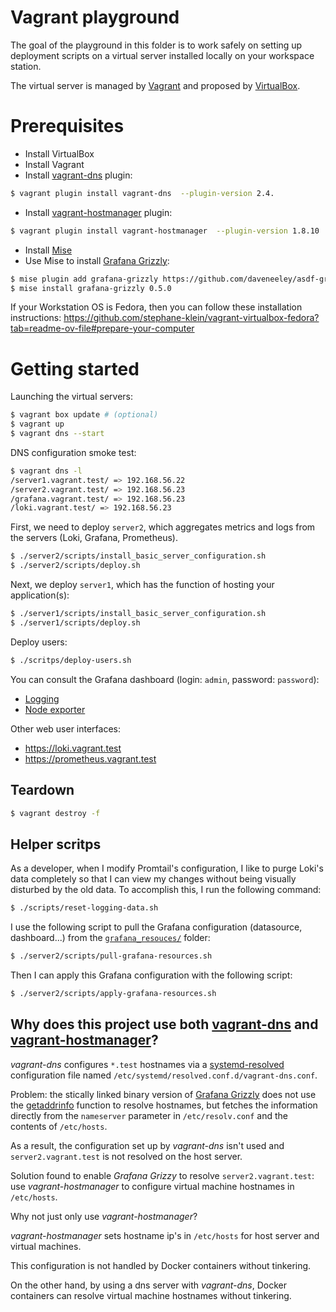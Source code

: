 # Vagrant playground

The goal of the playground in this folder is to work safely on setting up deployment scripts
on a virtual server installed locally on your workspace station.

The virtual server is managed by [Vagrant](https://github.com/hashicorp/vagrant/) and proposed by [VirtualBox](https://en.wikipedia.org/wiki/VirtualBox).

# Prerequisites

- Install VirtualBox
- Install Vagrant
- Install [vagrant-dns](https://github.com/BerlinVagrant/vagrant-dns) plugin:

```sh
$ vagrant plugin install vagrant-dns  --plugin-version 2.4.
```

- Install [vagrant-hostmanager](https://github.com/devopsgroup-io/vagrant-hostmanager) plugin:

```sh
$ vagrant plugin install vagrant-hostmanager  --plugin-version 1.8.10
```

- Install [Mise](https://mise.jdx.dev/)
- Use Mise to install [Grafana Grizzly](https://github.com/daveneeley/asdf-grafana-grizzly):

```sh
$ mise plugin add grafana-grizzly https://github.com/daveneeley/asdf-grafana-grizzly.git
$ mise install grafana-grizzly 0.5.0
```

If your Workstation OS is Fedora, then you can follow these installation instructions: https://github.com/stephane-klein/vagrant-virtualbox-fedora?tab=readme-ov-file#prepare-your-computer


# Getting started

Launching the virtual servers:

```sh
$ vagrant box update # (optional)
$ vagrant up
$ vagrant dns --start
``` 

DNS configuration smoke test:

```sh
$ vagrant dns -l
/server1.vagrant.test/ => 192.168.56.22
/server2.vagrant.test/ => 192.168.56.23
/grafana.vagrant.test/ => 192.168.56.23
/loki.vagrant.test/ => 192.168.56.23
```

First, we need to deploy `server2`, which aggregates metrics and logs from the servers (Loki, Grafana, Prometheus).

```sh
$ ./server2/scripts/install_basic_server_configuration.sh
$ ./server2/scripts/deploy.sh
```

Next, we deploy `server1`, which has the function of hosting your application(s):

```sh
$ ./server1/scripts/install_basic_server_configuration.sh
$ ./server1/scripts/deploy.sh
```

Deploy users:

```sh
$ ./scritps/deploy-users.sh
```

You can consult the Grafana dashboard (login: `admin`, password: `password`):

- [Logging](https://grafana.vagrant.test/d/ce19yxmtnfx1cd/logging)
- [Node exporter](https://grafana.vagrant.test/d/node-exporter-full/node-exporter-full)

Other web user interfaces:

- https://loki.vagrant.test
- https://prometheus.vagrant.test

## Teardown

```sh
$ vagrant destroy -f
```

## Helper scritps

As a developer, when I modify Promtail's configuration, I like to purge Loki's data completely so that I can view my
changes without being visually disturbed by the old data. To accomplish this, I run the following command:

```sh
$ ./scripts/reset-logging-data.sh
```

I use the following script to pull the Grafana configuration (datasource, dashboard...) from the [`grafana_resouces/`](grafana_resouces/) folder:

```sh
$ ./server2/scripts/pull-grafana-resources.sh
```

Then I can apply this Grafana configuration with the following script:

```sh
$ ./server2/scripts/apply-grafana-resources.sh
```

## Why does this project use both [vagrant-dns](https://github.com/BerlinVagrant/vagrant-dns) and [vagrant-hostmanager](https://github.com/devopsgroup-io/vagrant-hostmanager)?

*vagrant-dns* configures `*.test` hostnames via a [systemd-resolved](https://man.archlinux.org/man/systemd-resolved.service.8.en) configuration file named `/etc/systemd/resolved.conf.d/vagrant-dns.conf`.

Problem: the stically linked binary version of [Grafana Grizzly](https://github.com/daveneeley/asdf-grafana-grizzly) does
not use the [getaddrinfo](https://man.archlinux.org/man/getaddrinfo.3.en) function to resolve hostnames, but fetches
the information directly from the `nameserver` parameter in `/etc/resolv.conf` and the contents of `/etc/hosts`.

As a result, the configuration set up by *vagrant-dns* isn't used and `server2.vagrant.test` is not resolved on the host server.

Solution found to enable *Grafana Grizzy* to resolve `server2.vagrant.test`: use *vagrant-hostmanager* to configure virtual machine hostnames in `/etc/hosts`.

Why not just only use *vagrant-hostmanager*?

*vagrant-hostmanager* sets hostname ip's in `/etc/hosts` for host server and virtual machines.

This configuration is not handled by Docker containers without tinkering.

On the other hand, by using a dns server with *vagrant-dns*, Docker containers can resolve virtual machine hostnames without tinkering.
